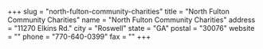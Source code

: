 +++
slug = "north-fulton-community-charities"
title = "North Fulton Community Charities"
name = "North Fulton Community Charities"
address = "11270 Elkins Rd."
city = "Roswell"
state = "GA"
postal = "30076"
website = ""
phone = "770-640-0399"
fax = ""
+++
